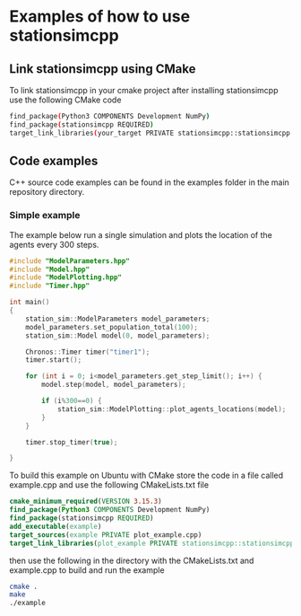 # Examples of how to use stationsimcpp

## Link stationsimcpp using CMake

To link stationsimcpp in your cmake project after installing stationsimcpp use the following CMake code

```bash
find_package(Python3 COMPONENTS Development NumPy)
find_package(stationsimcpp REQUIRED)
target_link_libraries(your_target PRIVATE stationsimcpp::stationsimcpp Python3::Python Python3::NumPy)
```

## Code examples

C++ source code examples can be found in the examples folder in the main repository directory.

### Simple example

The example below run a single simulation and plots the location of the agents every 300 steps.

```c++
#include "ModelParameters.hpp"
#include "Model.hpp"
#include "ModelPlotting.hpp"
#include "Timer.hpp"

int main()
{
	station_sim::ModelParameters model_parameters;
	model_parameters.set_population_total(100);
	station_sim::Model model(0, model_parameters);

	Chronos::Timer timer("timer1");
	timer.start();

	for (int i = 0; i<model_parameters.get_step_limit(); i++) {
		model.step(model, model_parameters);

		if (i%300==0) {
			station_sim::ModelPlotting::plot_agents_locations(model);
		}
	}

	timer.stop_timer(true);

}
```

To build this example on Ubuntu with CMake store the code in a file called example.cpp and use the following CMakeLists.txt file

```cmake
cmake_minimum_required(VERSION 3.15.3)
find_package(Python3 COMPONENTS Development NumPy)
find_package(stationsimcpp REQUIRED)
add_executable(example)
target_sources(example PRIVATE plot_example.cpp)
target_link_libraries(plot_example PRIVATE stationsimcpp::stationsimcpp Python3::Python Python3::NumPy)
```

then use the following in the directory with the CMakeLists.txt and example.cpp to build and run the example

```bash
cmake .
make
./example
```
